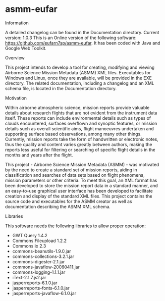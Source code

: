 # asmm-eufar

Information 

A detailed changelog can be found in the Documentation directory. Current version: 1.0.3
This is an Online version of the following software: https://github.com/eufarn7sp/asmm-eufar. It has been coded with Java and Google Web Toolkit.

Overview

This project intends to develop a tool for creating, modifying and viewing Airborne Science Mission Metadata (ASMM) XML files. Executables for Windows and Linux, once they are available, will be provided in the EXE directory. The related documentation, including a changelog and an XML schema file, is located in the Documentation directory. 

Motivation

Within airborne atmospheric science, mission reports provide valuable details about research flights that are not evident from the instrument data itself. These reports can include environmental details such as types of clouds encountered, surfaces overflown and synoptic features, or mission details such as overall scientific aims, flight manoeuvres undertaken and supporting surface based observations, among many other things. Currently, mission reports take the form of handwritten or electronic notes, thus the quality and content varies greatly between authors, making the reports less useful for filtering or searching of specific flight details in the months and years after the flight.

This project - Airborne Science Mission Metadata (ASMM) - was motivated by the need to create a standard set of mission reports, aiding in classification and searches of data sets based on flight phenomena, mission parameters or other criteria. To meet this goal, an XML format has been developed to store the mission report data in a standard manner, and an easy-to-use graphical user interface has been developed to facilitate creation and display of the standard XML files. This project contains the source code and executables for the ASMM creator as well as documentation describing the ASMM XML schema.

Libraries

This software needs the following libraries to allow proper operation:
  - GWT Query 1.4.2
  - Commons Fileupload 1.2.2
  - Commons io 2.3
  - commons-beanutils-1.9.0.jar
  - commons-collections-3.2.1.jar
  - commons-digester-2.1.jar
  - commons-javaflow-20060411.jar
  - commons-logging-1.1.1.jar
  - iText-2.1.7.js2.jar
  - jasperreports-6.1.0.jar
  - jasperreports-fonts-6.1.0.jar
  - jasperreports-javaflow-6.1.0.jar

